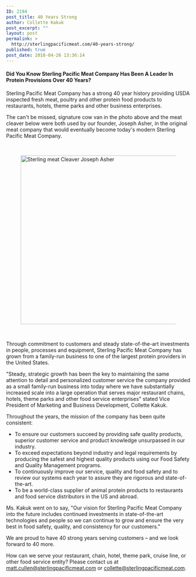 ```yaml
---
ID: 2194
post_title: 40 Years Strong
author: Collette Kakuk
post_excerpt: ""
layout: post
permalink: >
  http://sterlingpacificmeat.com/40-years-strong/
published: true
post_date: 2018-04-26 13:36:14
---
```

<div class="wpb_text_column wpb_content_element about-us">
<div class="wpb_wrapper">
<h4><strong>Did You Know Sterling Pacific Meat Company Has Been A Leader In Protein Provisions Over 40 Years?</strong></h4>
</div>
</div>
<div class="vc_row wpb_row vc_inner vc_row-fluid">
<div class="wpb_column vc_column_container vc_col-sm-9">
<div class="vc_column-inner ">
<div class="wpb_wrapper">
<div class="wpb_text_column wpb_content_element about-us">
<div class="wpb_wrapper">

Sterling Pacific Meat Company has a strong 40 year history providing USDA inspected fresh meat, poultry and other protein food products to restaurants, hotels, theme parks and other business enterprises.

The can't be missed, signature cow van in the photo above and the meat cleaver below were both used by our founder, Joseph Asher, in the original meat company that would eventually become today's modern Sterling Pacific Meat Company.
<div class="wpb_column vc_column_container vc_col-sm-9">
<div class="vc_column-inner ">
<div class="wpb_wrapper">
<div class="wpb_text_column wpb_content_element about-us">
<div class="wpb_wrapper">

&nbsp;

</div>
</div>
</div>
</div>
</div>
<div class="wpb_column vc_column_container vc_col-sm-3">
<div class="vc_column-inner ">
<div class="wpb_wrapper">
<div class="wpb_single_image wpb_content_element vc_align_center">
<figure class="wpb_wrapper vc_figure">
<div class="vc_single_image-wrapper vc_box_border_grey"><img class="vc_single_image-img attachment-full initial lazyloaded" src="http://sterling.sdhlcyge.netdna-cdn.com/wp-content/uploads/2016/10/sterling_meat-cleaver-joseph-asher-600x460.jpg" sizes="(max-width: 600px) 100vw, 600px" srcset="http://sterling.sdhlcyge.netdna-cdn.com/wp-content/uploads/2016/10/sterling_meat-cleaver-joseph-asher-600x460.jpg 600w, http://sterling.sdhlcyge.netdna-cdn.com/wp-content/uploads/2016/10/sterling_meat-cleaver-joseph-asher-600x460-300x230.jpg 300w" alt="Sterling meat Cleaver Joseph Asher" width="600" height="460" data-lazy-src="http://sterling.sdhlcyge.netdna-cdn.com/wp-content/uploads/2016/10/sterling_meat-cleaver-joseph-asher-600x460.jpg" data-lazy-srcset="http://sterling.sdhlcyge.netdna-cdn.com/wp-content/uploads/2016/10/sterling_meat-cleaver-joseph-asher-600x460.jpg 600w, http://sterling.sdhlcyge.netdna-cdn.com/wp-content/uploads/2016/10/sterling_meat-cleaver-joseph-asher-600x460-300x230.jpg 300w" data-was-processed="true" /></div></figure>
</div>
</div>
</div>
</div>
&nbsp;

Through commitment to customers and steady state-of-the-art investments in people, processes and equipment, Sterling Pacific Meat Company has grown from a family-run business to one of the largest protein providers in the United States.

"Steady, strategic growth has been the key to maintaining the same attention to detail and personalized customer service the company provided as a small family-run business into today where we have substantially increased scale into a large operation that serves major restaurant chains, hotels, theme parks and other food service enterprises" stated Vice President of Marketing and Business Development, Collette Kakuk.

Throughout the years, the mission of the company has been quite consistent:

</div>
</div>
</div>
</div>
</div>
</div>
<div class="vc_row wpb_row vc_inner vc_row-fluid">
<div class="wpb_column vc_column_container vc_col-sm-8">
<div class="vc_column-inner ">
<div class="wpb_wrapper">
<div class="wpb_text_column wpb_content_element about-us">
<div class="wpb_wrapper">
<ul>
 	<li>To ensure our customers succeed by providing safe quality products, superior customer service and product knowledge unsurpassed in our industry.</li>
 	<li>To exceed expectations beyond industry and legal requirements by producing the safest and highest quality products using our Food Safety and Quality Management programs.</li>
 	<li>To continuously improve our service, quality and food safety and to review our systems each year to assure they are rigorous and state-of-the-art.</li>
 	<li>To be a world-class supplier of animal protein products to restaurants and food service distributors in the US and abroad.</li>
</ul>
</div>
</div>
</div>
</div>
</div>
</div>
<div class="vc_row wpb_row vc_inner vc_row-fluid">
<div class="wpb_column vc_column_container vc_col-sm-8">
<div class="vc_column-inner ">
<div class="wpb_wrapper">
<div class="wpb_text_column wpb_content_element about-us">
<div class="wpb_wrapper">

Ms. Kakuk went on to say, "Our vision for Sterling Pacific Meat Company into the future includes continued investments in state-of-the-art technologies and people so we can continue to grow and ensure the very best in food safety, quality, and consistency for our customers."

We are proud to have 40 strong years serving customers – and we look forward to 40 more.

How can we serve your restaurant, chain, hotel, theme park, cruise line, or other food service entity? Please contact us at matt.cullen@sterlingpacificmeat.com or collette@sterlingpacificmeat.com.

</div>
</div>
</div>
</div>
</div>
<div class="wpb_column vc_column_container vc_col-sm-4">
<div class="vc_column-inner ">
<div class="wpb_wrapper">
<div class="wpb_single_image wpb_content_element vc_align_center max-500">
<figure class="wpb_wrapper vc_figure">
<div class="vc_single_image-wrapper vc_box_border_grey"></div></figure>
</div>
</div>
</div>
</div>
</div>